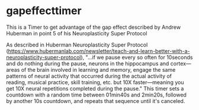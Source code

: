 # gapeffecttimer
This is a Timer to get advantage of the gap effect described by Andrew Huberman in point 5 of his Neuroplasticity Super Protocol

As described in Huberman Neuroplasticity Super Protocol (https://www.hubermanlab.com/newsletter/teach-and-learn-better-with-a-neuroplasticity-super-protocol), "...if we pause every so often for 10seconds and do nothing during the pause, neurons in the hippocampus and cortex—areas of the brain involved in learning and memory, engage the same patterns of neural activity that occurred during the actual activity of reading, musical practice, skill training, etc. but 10X faster—meaning you get 10X neural repetitions completed during the pause."
This timer sets a countdown with a random time between 01min40s and 2min20s, followed by another 10s countdown, and repeats that sequence until it's canceled.
